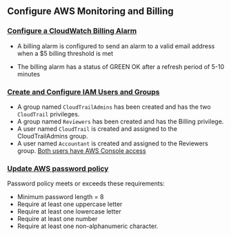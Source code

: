 ## Configure AWS Monitoring and Billing

### [Configure a CloudWatch Billing Alarm](https://github.com/herrera-luis/cloud_architect_resources/blob/master/Design%20for%20Performance%20and%20Scalability/Configure%20AWS%20Monitoring%20and%20Billing/CloudWatch%20Billing%20Alarm.png) 

* A billing alarm is configured to send an alarm to a valid email address when a $5 billing threshold is met

* The billing alarm has a status of GREEN OK after a refresh period of 5-10 minutes

### [Create and Configure IAM Users and Groups ](https://github.com/herrera-luis/cloud_architect_resources/blob/master/Design%20for%20Performance%20and%20Scalability/Configure%20AWS%20Monitoring%20and%20Billing/UdacityCloudTrailLog.csv) 

* A group named `CloudTrailAdmins` has been created and has the two `CloudTrail` privileges.
* A group named `Reviewers` has been created and has the Billing privilege.
* A user named `CloudTrail` is created and assigned to the CloudTrailAdmins group.
* A user named `Accountant` is created and assigned to the Reviewers group.
[Both users have AWS Console access](https://github.com/herrera-luis/cloud_architect_resources/blob/master/Design%20for%20Performance%20and%20Scalability/Configure%20AWS%20Monitoring%20and%20Billing/UserAndGroups.png) 


### [Update AWS password policy](https://github.com/herrera-luis/cloud_architect_resources/blob/master/Design%20for%20Performance%20and%20Scalability/Configure%20AWS%20Monitoring%20and%20Billing/password%20policy.png) 

Password policy meets or exceeds these requirements:

* Minimum password length = 8
* Require at least one uppercase letter
* Require at least one lowercase letter
* Require at least one number
* Require at least one non-alphanumeric character.